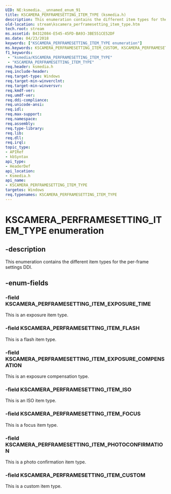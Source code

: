 ```yaml
---
UID: NE:ksmedia.__unnamed_enum_91
title: KSCAMERA_PERFRAMESETTING_ITEM_TYPE (ksmedia.h)
description: This enumeration contains the different item types for the per-frame settings DDI.
old-location: stream\kscamera_perframesetting_item_type.htm
tech.root: stream
ms.assetid: B4312084-E545-45FD-BA93-3BE551CE52DF
ms.date: 04/23/2018
keywords: ["KSCAMERA_PERFRAMESETTING_ITEM_TYPE enumeration"]
ms.keywords: KSCAMERA_PERFRAMESETTING_ITEM_CUSTOM, KSCAMERA_PERFRAMESETTING_ITEM_EXPOSURE_COMPENSATION, KSCAMERA_PERFRAMESETTING_ITEM_EXPOSURE_TIME, KSCAMERA_PERFRAMESETTING_ITEM_FLASH, KSCAMERA_PERFRAMESETTING_ITEM_FOCUS, KSCAMERA_PERFRAMESETTING_ITEM_ISO, KSCAMERA_PERFRAMESETTING_ITEM_PHOTOCONFIRMATION, KSCAMERA_PERFRAMESETTING_ITEM_TYPE, KSCAMERA_PERFRAMESETTING_ITEM_TYPE enumeration [Streaming Media Devices], ksmedia/KSCAMERA_PERFRAMESETTING_ITEM_CUSTOM, ksmedia/KSCAMERA_PERFRAMESETTING_ITEM_EXPOSURE_COMPENSATION, ksmedia/KSCAMERA_PERFRAMESETTING_ITEM_EXPOSURE_TIME, ksmedia/KSCAMERA_PERFRAMESETTING_ITEM_FLASH, ksmedia/KSCAMERA_PERFRAMESETTING_ITEM_FOCUS, ksmedia/KSCAMERA_PERFRAMESETTING_ITEM_ISO, ksmedia/KSCAMERA_PERFRAMESETTING_ITEM_PHOTOCONFIRMATION, ksmedia/KSCAMERA_PERFRAMESETTING_ITEM_TYPE, stream.kscamera_perframesetting_item_type
f1_keywords:
 - "ksmedia/KSCAMERA_PERFRAMESETTING_ITEM_TYPE"
 - "KSCAMERA_PERFRAMESETTING_ITEM_TYPE"
req.header: ksmedia.h
req.include-header: 
req.target-type: Windows
req.target-min-winverclnt: 
req.target-min-winversvr: 
req.kmdf-ver: 
req.umdf-ver: 
req.ddi-compliance: 
req.unicode-ansi: 
req.idl: 
req.max-support: 
req.namespace: 
req.assembly: 
req.type-library: 
req.lib: 
req.dll: 
req.irql: 
topic_type:
- APIRef
- kbSyntax
api_type:
- HeaderDef
api_location:
- Ksmedia.h
api_name:
- KSCAMERA_PERFRAMESETTING_ITEM_TYPE
targetos: Windows
req.typenames: KSCAMERA_PERFRAMESETTING_ITEM_TYPE
---
```


# KSCAMERA_PERFRAMESETTING_ITEM_TYPE enumeration


## -description


This enumeration contains the different item types for the per-frame settings DDI.


## -enum-fields




### -field KSCAMERA_PERFRAMESETTING_ITEM_EXPOSURE_TIME

This is an exposure item type.


### -field KSCAMERA_PERFRAMESETTING_ITEM_FLASH

This is a flash item type.


### -field KSCAMERA_PERFRAMESETTING_ITEM_EXPOSURE_COMPENSATION

This is an exposure compensation type.


### -field KSCAMERA_PERFRAMESETTING_ITEM_ISO

This is an ISO item type.


### -field KSCAMERA_PERFRAMESETTING_ITEM_FOCUS

This is a focus item type.


### -field KSCAMERA_PERFRAMESETTING_ITEM_PHOTOCONFIRMATION

This is a photo confirmation item type.


### -field KSCAMERA_PERFRAMESETTING_ITEM_CUSTOM

This is a custom item type.

